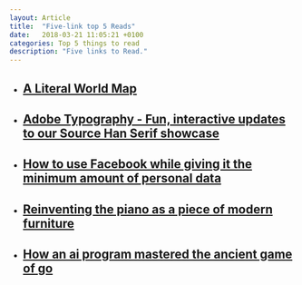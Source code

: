 ```yaml
---
layout: Article
title:  "Five-link top 5 Reads"
date:   2018-03-21 11:05:21 +0100
categories: Top 5 things to read
description: "Five links to Read."
---
```



<ul>
    <li>
        <a href="https://kottke.org/18/03/a-literal-world-map" target="_blank"><h2>A Literal World Map</h2>
        </a>
    </li>
    <li>
        <a href="https://blog.typekit.com/2018/03/13/fun-interactive-updates-to-our-source-han-serif-showcase/" target="_blank"><h2>Adobe Typography - Fun, interactive updates to our Source Han Serif showcase</h2>
        </a>
    </li>
    <li>
        <a href="https://www.theverge.com/2018/3/20/17140422/facebook-personal-data-deletion-how-to-cambridge-analytica-privacy-scandal-trump-campaign" target="_blank"><h2>How to use Facebook while giving it the minimum amount of personal data</h2>
        </a>
    </li>
    <li>
        <a href="https://www.fastcodesign.com/90164215/reinventing-the-piano-as-a-piece-of-modern-furniture" target="_blank"><h2>Reinventing the piano as a piece of modern furniture</h2>
        </a>
    </li>
    <li>
        <a href="https://medium.freecodecamp.org/explained-simply-how-an-ai-program-mastered-the-ancient-game-of-go-62b8940a9080" target="_blank"><h2>How an ai program mastered the ancient game of go</h2>
        </a>
    </li>
</ul>
